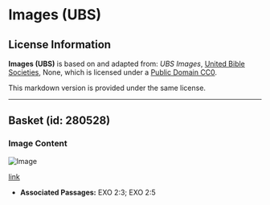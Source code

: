 # Images (UBS)

## License Information

**Images (UBS)** is based on and adapted from: _UBS Images_, [United Bible Societies](https://unitedbiblesocieties.org/), None, which is licensed under a [Public Domain CC0](https://creativecommons.org/public-domain/cc0/).

This markdown version is provided under the same license.



--------------------------------

## Basket (id: 280528)

### Image Content

![Image](https://cdn.aquifer.bible/aquifer-content/resources/Media/WEB-0518_basket.jpg)

[link](https://cdn.aquifer.bible/aquifer-content/resources/Media/WEB-0518_basket.jpg)

* **Associated Passages:** EXO 2:3; EXO 2:5

